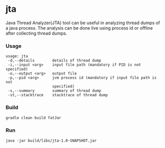 # jta
Java Thread Analyzer(JTA) tool can be useful in analyzing thread dumps of a java process. The analysis can be done live using process id or offline after collecting thread dumps. 

### Usage

```
usage: jta
 -d,--details        details of thread dump
 -i,--input <arg>    input file path (mandatory if PID is not specified)
 -o,--output <arg>   output file
 -p,--pid <arg>      jvm process id (mandatory if input file path is not
                     specified)
 -s,--summary        summary of thread dump
 -st,--stacktrace    stacktrace of thread dump
 ```

### Build

```bash
gradle clean build fatJar
```

### Run

```
java -jar build/libs/jta-1.0-SNAPSHOT.jar
```

